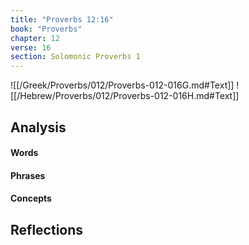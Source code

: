 ```yaml
---
title: "Proverbs 12:16"
book: "Proverbs"
chapter: 12
verse: 16
section: Solomonic Proverbs 1
---
```

![[/Greek/Proverbs/012/Proverbs-012-016G.md#Text]]
![[/Hebrew/Proverbs/012/Proverbs-012-016H.md#Text]]

## Analysis

#### Words

#### Phrases

#### Concepts

## Reflections
